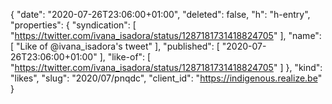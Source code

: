 {
  "date": "2020-07-26T23:06:00+01:00",
  "deleted": false,
  "h": "h-entry",
  "properties": {
    "syndication": [
      "https://twitter.com/ivana_isadora/status/1287181731418824705"
    ],
    "name": [
      "Like of @ivana_isadora's tweet"
    ],
    "published": [
      "2020-07-26T23:06:00+01:00"
    ],
    "like-of": [
      "https://twitter.com/ivana_isadora/status/1287181731418824705"
    ]
  },
  "kind": "likes",
  "slug": "2020/07/pnqdc",
  "client_id": "https://indigenous.realize.be"
}
